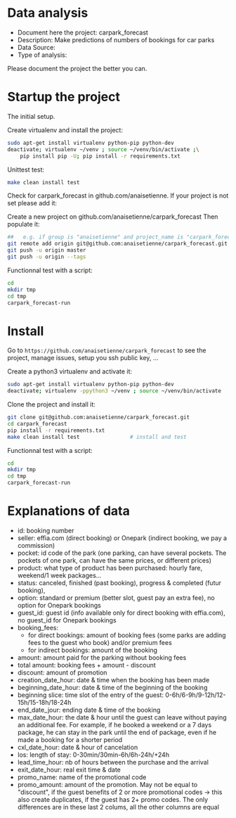 # Data analysis
- Document here the project: carpark_forecast
- Description: Make predictions of numbers of bookings for car parks
- Data Source:
- Type of analysis:

Please document the project the better you can.

# Startup the project

The initial setup.

Create virtualenv and install the project:
```bash
sudo apt-get install virtualenv python-pip python-dev
deactivate; virtualenv ~/venv ; source ~/venv/bin/activate ;\
    pip install pip -U; pip install -r requirements.txt
```

Unittest test:
```bash
make clean install test
```

Check for carpark_forecast in github.com/anaisetienne. If your project is not set please add it:

Create a new project on github.com/anaisetienne/carpark_forecast
Then populate it:

```bash
##   e.g. if group is "anaisetienne" and project_name is "carpark_forecast"
git remote add origin git@github.com:anaisetienne/carpark_forecast.git
git push -u origin master
git push -u origin --tags
```

Functionnal test with a script:

```bash
cd
mkdir tmp
cd tmp
carpark_forecast-run
```

# Install

Go to `https://github.com/anaisetienne/carpark_forecast` to see the project, manage issues,
setup you ssh public key, ...

Create a python3 virtualenv and activate it:

```bash
sudo apt-get install virtualenv python-pip python-dev
deactivate; virtualenv -ppython3 ~/venv ; source ~/venv/bin/activate
```

Clone the project and install it:

```bash
git clone git@github.com:anaisetienne/carpark_forecast.git
cd carpark_forecast
pip install -r requirements.txt
make clean install test                # install and test
```
Functionnal test with a script:

```bash
cd
mkdir tmp
cd tmp
carpark_forecast-run
```

# Explanations of data
- id: booking number
- seller: effia.com (direct booking) or Onepark (indirect booking, we pay a commission)
- pocket: id code of the park (one parking, can have several pockets. The pockets of one park, can have the same prices, or different prices)
- product: what type of product has been purchased: hourly fare, weekend/1 week packages...
- status: canceled, finished (past booking), progress & completed (futur booking),
- option: standard or premium (better slot, guest pay an extra fee), no option for Onepark bookings
- guest_id: guest id (info available only for direct booking with effia.com), no guest_id for Onepark bookings
- booking_fees:
  - for direct bookings: amount of booking fees (some parks are adding fees to the guest who book) and/or premium fees
  - for indirect bookings: amount of the booking
- amount: amount paid for the parking without booking fees
- total amount: booking fees + amount - discount
- discount: amount of promotion
- creation_date_hour: date & time when the booking has been made
- beginning_date_hour: date & time of the beginning of the booking
- beginning slice: time slot of the entry of the guest: 0-6h/6-9h/9-12h/12-15h/15-18h/18-24h
- end_date_jour: ending date & time of the booking
- max_date_hour: the date & hour until the guest can leave without paying an additional fee. For example, if he booked a weekend or a 7 days package, he can stay in the park until the end of package, even if he made a booking for a shorter period
- cxl_date_hour: date & hour of cancelation
- los: length of stay: 0-30min/30min-6h/6h-24h/+24h
- lead_time_hour: nb of hours between the purchase and the arrival
- exit_date_hour: real exit time & date
- promo_name: name of the promotional code
- promo_amount: amount of the promotion. May not be equal to "discount", if the guest benefits of 2 or more promotional codes -> this also create duplicates, if the guest has 2+ promo codes. The only differences are in these last 2 colums, all the other columns are equal
